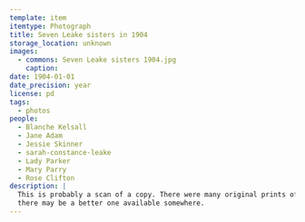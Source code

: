 ```yaml
---
template: item
itemtype: Photograph
title: Seven Leake sisters in 1904
storage_location: unknown
images:
  - commons: Seven Leake sisters 1904.jpg
    caption: 
date: 1904-01-01
date_precision: year
license: pd
tags:
  - photos
people:
  - Blanche Kelsall
  - Jane Adam
  - Jessie Skinner
  - sarah-constance-leake
  - Lady Parker
  - Mary Parry
  - Rose Clifton
description: |
  This is probably a scan of a copy. There were many original prints of this photo;
  there may be a better one available somewhere.
---
```

